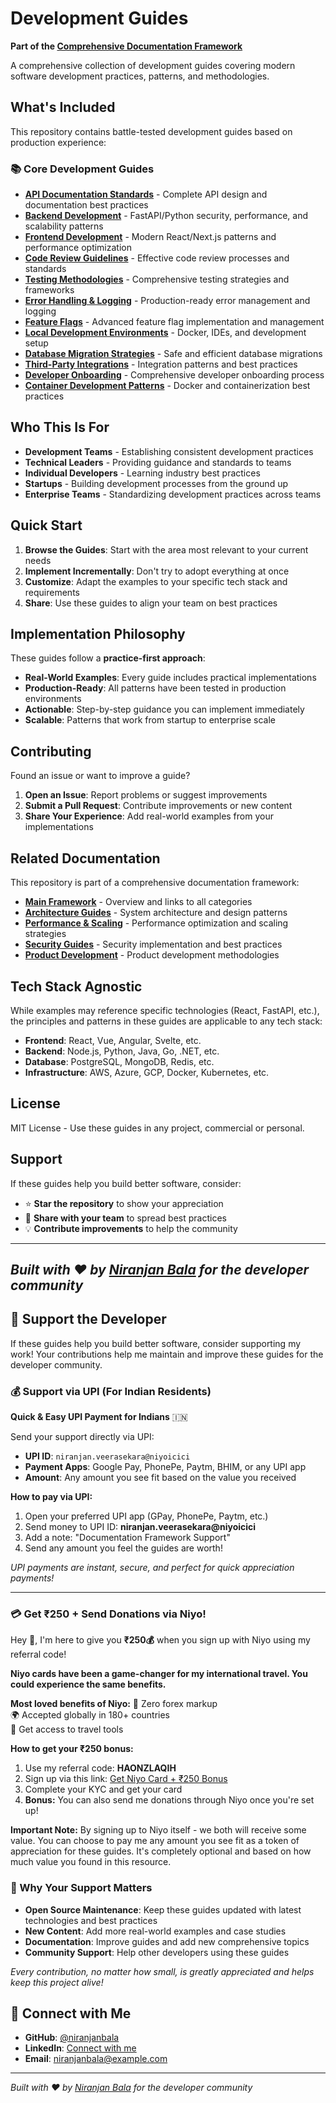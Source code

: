 # Development Guides

**Part of the [Comprehensive Documentation Framework](https://github.com/niranjanbala/fullstack-template)**

A comprehensive collection of development guides covering modern software development practices, patterns, and methodologies.

## What's Included

This repository contains battle-tested development guides based on production experience:

### 📚 Core Development Guides

- **[API Documentation Standards](./api-documentation-standards.md)** - Complete API design and documentation best practices
- **[Backend Development](./backend-development.md)** - FastAPI/Python security, performance, and scalability patterns
- **[Frontend Development](./frontend-development.md)** - Modern React/Next.js patterns and performance optimization
- **[Code Review Guidelines](./code-review-guidelines.md)** - Effective code review processes and standards
- **[Testing Methodologies](./testing-methodologies.md)** - Comprehensive testing strategies and frameworks
- **[Error Handling & Logging](./error-handling-logging.md)** - Production-ready error management and logging
- **[Feature Flags](./feature-flags.md)** - Advanced feature flag implementation and management
- **[Local Development Environments](./local-development-environments.md)** - Docker, IDEs, and development setup
- **[Database Migration Strategies](./database-migration-strategies.md)** - Safe and efficient database migrations
- **[Third-Party Integrations](./third-party-integrations.md)** - Integration patterns and best practices
- **[Developer Onboarding](./developer-onboarding.md)** - Comprehensive developer onboarding process
- **[Container Development Patterns](./container-development-patterns.md)** - Docker and containerization best practices

## Who This Is For

- **Development Teams** - Establishing consistent development practices
- **Technical Leaders** - Providing guidance and standards to teams
- **Individual Developers** - Learning industry best practices
- **Startups** - Building development processes from the ground up
- **Enterprise Teams** - Standardizing development practices across teams

## Quick Start

1. **Browse the Guides**: Start with the area most relevant to your current needs
2. **Implement Incrementally**: Don't try to adopt everything at once
3. **Customize**: Adapt the examples to your specific tech stack and requirements
4. **Share**: Use these guides to align your team on best practices

## Implementation Philosophy

These guides follow a **practice-first approach**:
- **Real-World Examples**: Every guide includes practical implementations
- **Production-Ready**: All patterns have been tested in production environments
- **Actionable**: Step-by-step guidance you can implement immediately
- **Scalable**: Patterns that work from startup to enterprise scale

## Contributing

Found an issue or want to improve a guide?

1. **Open an Issue**: Report problems or suggest improvements
2. **Submit a Pull Request**: Contribute improvements or new content
3. **Share Your Experience**: Add real-world examples from your implementations

## Related Documentation

This repository is part of a comprehensive documentation framework:

- **[Main Framework](https://github.com/niranjanbala/fullstack-template)** - Overview and links to all categories
- **[Architecture Guides](https://github.com/niranjanbala/architecture-guides)** - System architecture and design patterns
- **[Performance & Scaling](https://github.com/niranjanbala/performance-scaling)** - Performance optimization and scaling strategies
- **[Security Guides](https://github.com/niranjanbala/security-guides)** - Security implementation and best practices
- **[Product Development](https://github.com/niranjanbala/product-development)** - Product development methodologies

## Tech Stack Agnostic

While examples may reference specific technologies (React, FastAPI, etc.), the principles and patterns in these guides are applicable to any tech stack:

- **Frontend**: React, Vue, Angular, Svelte, etc.
- **Backend**: Node.js, Python, Java, Go, .NET, etc.
- **Database**: PostgreSQL, MongoDB, Redis, etc.
- **Infrastructure**: AWS, Azure, GCP, Docker, Kubernetes, etc.

## License

MIT License - Use these guides in any project, commercial or personal.

## Support

If these guides help you build better software, consider:
- ⭐ **Star the repository** to show your appreciation
- 🤝 **Share with your team** to spread best practices
- 💡 **Contribute improvements** to help the community

---

*Built with ❤️ by [Niranjan Bala](https://github.com/niranjanbala) for the developer community* 
---

## 💝 Support the Developer

If these guides help you build better software, consider supporting my work! Your contributions help me maintain and improve these guides for the developer community.

### 💰 Support via UPI (For Indian Residents)

**Quick & Easy UPI Payment for Indians** 🇮🇳

Send your support directly via UPI:
- **UPI ID**: `niranjan.veerasekara@niyoicici`
- **Payment Apps**: Google Pay, PhonePe, Paytm, BHIM, or any UPI app
- **Amount**: Any amount you see fit based on the value you received

**How to pay via UPI:**
1. Open your preferred UPI app (GPay, PhonePe, Paytm, etc.)
2. Send money to UPI ID: **niranjan.veerasekara@niyoicici**
3. Add a note: "Documentation Framework Support"
4. Send any amount you feel the guides are worth!

*UPI payments are instant, secure, and perfect for quick appreciation payments!*

---
### 💳 Get ₹250 + Send Donations via Niyo! 

Hey 👋, I'm here to give you **₹250💰** when you sign up with Niyo using my referral code!

**Niyo cards have been a game-changer for my international travel. You could experience the same benefits.**

**Most loved benefits of Niyo:**
🌟 Zero forex markup  
🌍 Accepted globally in 180+ countries  
🏧 Get access to travel tools  

**How to get your ₹250 bonus:**
1. Use my referral code: **HAONZLAQIH**
2. Sign up via this link: [Get Niyo Card + ₹250 Bonus](https://ctr.niyo.me/start?utm_campaign_id=WqeSX5gu&utm_source=goniyo_app_referral&utm_campaign=Referral&utm_adgroup=mobile_app&utm_medium=mobile_app_referral&ref_label=HAONZLAQIH)
3. Complete your KYC and get your card
4. **Bonus:** You can also send me donations through Niyo once you're set up!

**Important Note:** By signing up to Niyo itself - we both will receive some value. You can choose to pay me any amount you see fit as a token of appreciation for these guides. It's completely optional and based on how much value you found in this resource.

### 🙏 Why Your Support Matters

- **Open Source Maintenance**: Keep these guides updated with latest technologies and best practices
- **New Content**: Add more real-world examples and case studies
- **Documentation**: Improve guides and add new comprehensive topics
- **Community Support**: Help other developers using these guides

*Every contribution, no matter how small, is greatly appreciated and helps keep this project alive!* 
## 🤝 Connect with Me

- **GitHub**: [@niranjanbala](https://github.com/niranjanbala)
- **LinkedIn**: [Connect with me](https://linkedin.com/in/niranjanbala)
- **Email**: [niranjanbala@example.com](mailto:niranjanbala@example.com)

---

*Built with ❤️ by [Niranjan Bala](https://github.com/niranjanbala) for the developer community*
